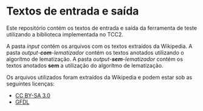 # Textos de entrada e saída

Este repositório contém os textos de entrada e saída da ferramenta de teste utilizando a biblioteca implementada no TCC2.

A pasta _input_ contém os arquivos com os textos extraídos da Wikipedia. A pasta _output-**com**-lematizador_ contém os textos anotados utilizando o algorítmo de lematização. A pasta _output-**sem**-lematizador_ contém os textos anotados **sem** a utilização do algorítmo de lematização. 

Os arquivos utilizados foram extraídos da Wikipedia e podem estar sob as seguintes licenças:

* [CC BY-SA 3.0](https://creativecommons.org/licenses/by-sa/3.0/)
* [GFDL](http://www.gnu.org/copyleft/fdl.htm)
